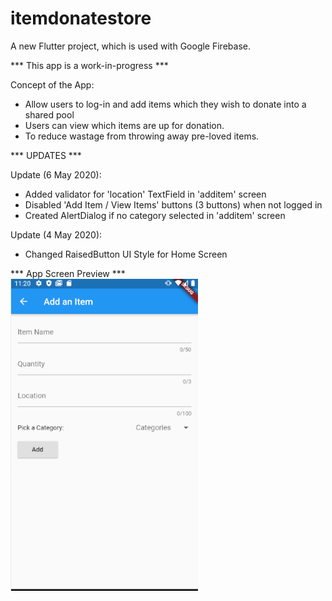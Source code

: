 # itemdonatestore

A new Flutter project, which is used with Google Firebase.

*** This app is a work-in-progress ***

Concept of the App:
- Allow users to log-in and add items which they wish to donate into a shared pool
- Users can view which items are up for donation.
- To reduce wastage from throwing away pre-loved items.


*** UPDATES ***

Update (6 May 2020):
- Added validator for 'location' TextField in 'additem' screen
- Disabled 'Add Item / View Items' buttons (3 buttons) when not logged in
- Created AlertDialog if no category selected in 'additem' screen

Update (4 May 2020):
- Changed RaisedButton UI Style for Home Screen



*** App Screen Preview *** 
<br/>
<img src="https://raw.githubusercontent.com/terjnh/itemdonatestore/master/images/appScreenPreview1.png" width="300">
